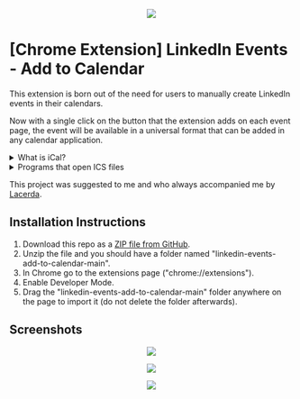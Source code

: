 <p align="center">
  <img src="https://user-images.githubusercontent.com/107879472/217960181-2a774b7d-2983-4756-a814-410ffc253ce0.png">
</p>
 
# [Chrome Extension] LinkedIn Events - Add to Calendar

This extension is born out of the need for users to manually create LinkedIn events in their calendars. 

Now with a single click on the button that the extension adds on each event page, the event will be available in a universal format that can be added in any calendar application. 

<details>
  <summary>What is iCal?</summary>
    <img src="https://user-images.githubusercontent.com/107879472/217960362-69eaa1cf-7a1e-4cfa-91d8-4480d8270810.jpg">
</details>
<details>
  <summary>Programs that open ICS files</summary>
    <img src="https://user-images.githubusercontent.com/107879472/217960367-6f207fe4-11e8-49d2-abe8-eab0bc5c39bd.jpg">
</details>

This project was suggested to me and who always accompanied me by [Lacerda](https://github.com/JohnLacerdaOliveira).

## Installation Instructions
1. Download this repo as a [ZIP file from GitHub](https://github.com/thepedrov/linkedin-events-add-to-calendar/archive/refs/heads/main.zip).
1. Unzip the file and you should have a folder named "linkedin-events-add-to-calendar-main".
1. In Chrome go to the extensions page ("chrome://extensions").
1. Enable Developer Mode.
1. Drag the "linkedin-events-add-to-calendar-main" folder anywhere on the page to import it (do not delete the folder afterwards).

## Screenshots

<p align="center">
  <img src="https://user-images.githubusercontent.com/107879472/217960204-71bb15f6-648b-42c2-8cb8-ff82276997cf.jpg">
</p>
<p align="center">
  <img src="https://user-images.githubusercontent.com/107879472/217960218-b0ce28c6-bd34-45b0-8c49-260d3e8cf9c9.jpg">
</p>
<p align="center">
  <img src="https://user-images.githubusercontent.com/107879472/217960221-555498c6-d9f5-4bba-980d-05161241f866.jpg">
</p>
